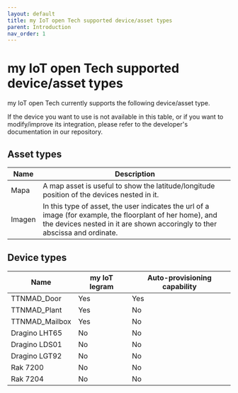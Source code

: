 ```yaml
---
layout: default
title: my IoT open Tech supported device/asset types
parent: Introduction
nav_order: 1
---
```


# my IoT open Tech supported device/asset types

my IoT open Tech currently supports the following device/asset type.

If the device you want to use is not available in this table, or if you want to modify/improve its integration, please refer to the developer's documentation in our repository.

## Asset types

|Name|Description|
|---|---|
|Mapa|A map asset is useful to show the latitude/longitude position of the devices nested in it.|
|Imagen|In this type of asset, the user indicates the url of a image (for example, the floorplant of her home), and the devices nested in it are shown accoringly to ther abscissa and ordinate.|

## Device types

|Name|my IoT legram| Auto-provisioning capability|
|---|---|---|
|TTNMAD_Door|Yes|Yes|
|TTNMAD_Plant|Yes|No|
|TTNMAD_Mailbox|Yes|No|
|Dragino LHT65|No|No|
|Dragino LDS01|No|No|
|Dragino LGT92|No|No|
|Rak 7200|No|No|
|Rak 7204|No|No|
